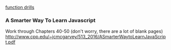 [function drills](https://github.com/ATL-WDI-Curriculum/atl-wdi-9/tree/master/unit_01/w01d04/homework)

### A Smarter Way To Learn Javascript

Work through Chapters 40-50 (don't worry, there are a lot of blank pages)
http://www.cpp.edu/~jcmcgarvey/513_2016/ASmarterWaytoLearnJavaScript.pdf
